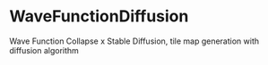 # WaveFunctionDiffusion
Wave Function Collapse x Stable Diffusion, tile map generation with diffusion algorithm
